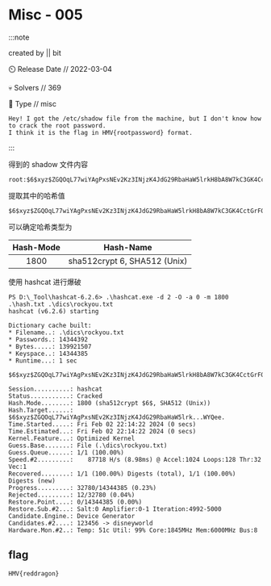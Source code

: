 # Misc - 005

:::note

created by || bit

⏲️ Release Date // 2022-03-04

💀 Solvers // 369

🧩 Type // misc

```plaintext
Hey! I got the /etc/shadow file from the machine, but I don't know how to crack the root password.
I think it is the flag in HMV{rootpassword} format.
```

:::

得到的 shadow 文件内容

```plaintext
root:$6$xyz$ZGQOqL77wiYAgPxsNEv2Kz3INjzK4JdG29RbaHaW5lrkH8bA8W7kC3GK4CctGrFO7.E2va7kSgF3eQXNWYQee.:15758:0:99999:7:::
```

提取其中的哈希值

```plaintext
$6$xyz$ZGQOqL77wiYAgPxsNEv2Kz3INjzK4JdG29RbaHaW5lrkH8bA8W7kC3GK4CctGrFO7.E2va7kSgF3eQXNWYQee.
```

可以确定哈希类型为

| Hash-Mode |           Hash-Name            |
| :-------: | :----------------------------: |
|   1800    | sha512crypt $6$, SHA512 (Unix) |

使用 hashcat 进行爆破

```shell
PS D:\_Tool\hashcat-6.2.6> .\hashcat.exe -d 2 -O -a 0 -m 1800 .\hash.txt .\dics\rockyou.txt
hashcat (v6.2.6) starting

Dictionary cache built:
* Filename..: .\dics\rockyou.txt
* Passwords.: 14344392
* Bytes.....: 139921507
* Keyspace..: 14344385
* Runtime...: 1 sec

$6$xyz$ZGQOqL77wiYAgPxsNEv2Kz3INjzK4JdG29RbaHaW5lrkH8bA8W7kC3GK4CctGrFO7.E2va7kSgF3eQXNWYQee.:reddragon

Session..........: hashcat
Status...........: Cracked
Hash.Mode........: 1800 (sha512crypt $6$, SHA512 (Unix))
Hash.Target......: $6$xyz$ZGQOqL77wiYAgPxsNEv2Kz3INjzK4JdG29RbaHaW5lrk...WYQee.
Time.Started.....: Fri Feb 02 22:14:22 2024 (0 secs)
Time.Estimated...: Fri Feb 02 22:14:22 2024 (0 secs)
Kernel.Feature...: Optimized Kernel
Guess.Base.......: File (.\dics\rockyou.txt)
Guess.Queue......: 1/1 (100.00%)
Speed.#2.........:    87718 H/s (8.98ms) @ Accel:1024 Loops:128 Thr:32 Vec:1
Recovered........: 1/1 (100.00%) Digests (total), 1/1 (100.00%) Digests (new)
Progress.........: 32780/14344385 (0.23%)
Rejected.........: 12/32780 (0.04%)
Restore.Point....: 0/14344385 (0.00%)
Restore.Sub.#2...: Salt:0 Amplifier:0-1 Iteration:4992-5000
Candidate.Engine.: Device Generator
Candidates.#2....: 123456 -> disneyworld
Hardware.Mon.#2..: Temp: 51c Util: 99% Core:1845MHz Mem:6000MHz Bus:8
```

## flag

```plaintext
HMV{reddragon}
```
